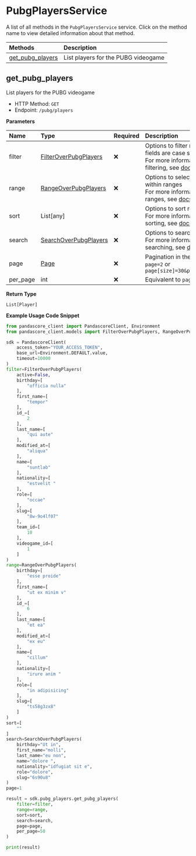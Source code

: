 # PubgPlayersService

A list of all methods in the `PubgPlayersService` service. Click on the method name to view detailed information about that method.

| Methods                               | Description                         |
| :------------------------------------ | :---------------------------------- |
| [get_pubg_players](#get_pubg_players) | List players for the PUBG videogame |

## get_pubg_players

List players for the PUBG videogame

- HTTP Method: `GET`
- Endpoint: `/pubg/players`

**Parameters**

| Name     | Type                                                        | Required | Description                                                                                                                                         |
| :------- | :---------------------------------------------------------- | :------- | :-------------------------------------------------------------------------------------------------------------------------------------------------- |
| filter   | [FilterOverPubgPlayers](../models/FilterOverPubgPlayers.md) | ❌       | Options to filter results. String fields are case sensitive <br/>For more information on filtering, see [docs](/docs/filtering-and-sorting#filter). |
| range    | [RangeOverPubgPlayers](../models/RangeOverPubgPlayers.md)   | ❌       | Options to select results within ranges <br/>For more information on ranges, see [docs](/docs/filtering-and-sorting#range).                         |
| sort     | List[any]                                                   | ❌       | Options to sort results <br/>For more information on sorting, see [docs](/docs/filtering-and-sorting#sort).                                         |
| search   | [SearchOverPubgPlayers](../models/SearchOverPubgPlayers.md) | ❌       | Options to search results <br/>For more information on searching, see [docs](/docs/filtering-and-sorting#search).                                   |
| page     | [Page](../models/Page.md)                                   | ❌       | Pagination in the form of `page=2` or `page[size]=30&page[number]=2`                                                                                |
| per_page | int                                                         | ❌       | Equivalent to `page[size]`                                                                                                                          |

**Return Type**

`List[Player]`

**Example Usage Code Snippet**

```python
from pandascore_client import PandascoreClient, Environment
from pandascore_client.models import FilterOverPubgPlayers, RangeOverPubgPlayers, SearchOverPubgPlayers

sdk = PandascoreClient(
    access_token="YOUR_ACCESS_TOKEN",
    base_url=Environment.DEFAULT.value,
    timeout=10000
)
filter=FilterOverPubgPlayers(
    active=False,
    birthday=[
        "officia nulla"
    ],
    first_name=[
        "tempor"
    ],
    id_=[
        2
    ],
    last_name=[
        "qui aute"
    ],
    modified_at=[
        "aliqua"
    ],
    name=[
        "suntlab"
    ],
    nationality=[
        "estvelit "
    ],
    role=[
        "occae"
    ],
    slug=[
        "8w-9o4lf07"
    ],
    team_id=[
        10
    ],
    videogame_id=[
        1
    ]
)
range=RangeOverPubgPlayers(
    birthday=[
        "esse proide"
    ],
    first_name=[
        "ut ex minim v"
    ],
    id_=[
        6
    ],
    last_name=[
        "et ea"
    ],
    modified_at=[
        "ex eu"
    ],
    name=[
        "cillum"
    ],
    nationality=[
        "irure anim "
    ],
    role=[
        "in adipisicing"
    ],
    slug=[
        "ts58g3zx8"
    ]
)
sort=[
    ""
]
search=SearchOverPubgPlayers(
    birthday="Ut in",
    first_name="molli",
    last_name="eu non",
    name="dolore ",
    nationality="idfugiat sit e",
    role="dolore",
    slug="6s90u8"
)
page=1

result = sdk.pubg_players.get_pubg_players(
    filter=filter,
    range=range,
    sort=sort,
    search=search,
    page=page,
    per_page=50
)

print(result)
```

<!-- This file was generated by liblab | https://liblab.com/ -->
